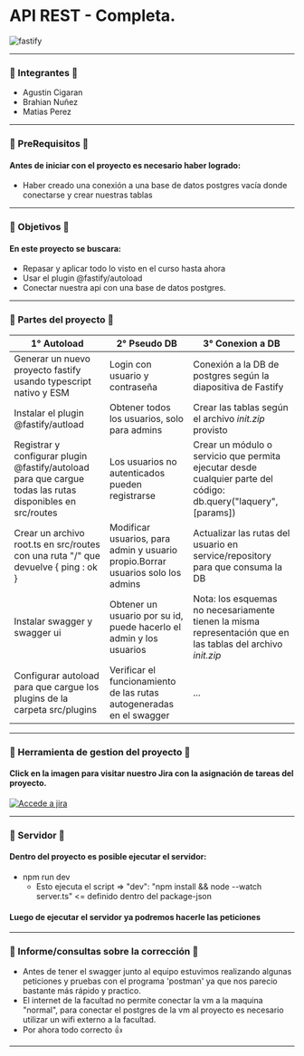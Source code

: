 # API REST - Completa.
![fastify](https://www.weblantropia.com/wp-content/uploads/2016/05/RESTful-API-1-1260x710.jpg)
___
### 🙋 Integrantes 🙋
  -  Agustin Cigaran
  -  Brahian Nuñez
  -  Matias Perez
___
### 📌 PreRequisitos 📌
#### Antes de iniciar con el proyecto es necesario haber logrado:
-  Haber creado una conexión a una base de datos postgres vacía donde conectarse y crear nuestras tablas
___
### 🎯 Objetivos 🎯
#### En este proyecto se buscara:
-  Repasar y aplicar todo lo visto en el curso hasta ahora
-  Usar el plugin @fastify/autoload
-  Conectar nuestra api con una base de datos postgres.
___
### 🔡 Partes del proyecto 🔢
| 1° Autoload | 2° Pseudo DB | 3° Conexion a DB |
|--------------|--------------|--------------|
| Generar un nuevo proyecto fastify usando typescript nativo y ESM | Login con usuario y contraseña | Conexión a la DB de postgres según la diapositiva de Fastify |
| Instalar el plugin @fastify/autload | Obtener todos los usuarios, solo para admins | Crear las tablas según el archivo *init.zip* provisto |
| Registrar y configurar plugin @fastify/autoload para que cargue todas las rutas disponibles en src/routes | Los usuarios no autenticados pueden registrarse | Crear un módulo o servicio que permita ejecutar desde cualquier parte del código: db.query("laquery",[params]) |
| Crear un archivo root.ts en src/routes con una ruta "/" que devuelve { ping : ok } | Modificar usuarios, para admin y usuario propio.Borrar usuarios solo los admins | Actualizar las rutas del usuario en service/repository para que consuma la DB |
| Instalar swagger y swagger ui | Obtener un usuario por su id, puede hacerlo el admin y los usuarios | Nota: los esquemas no necesariamente tienen la misma representación que en las tablas del archivo *init.zip* |
| Configurar autoload para que cargue los plugins de la carpeta src/plugins | Verificar el funcionamiento de las rutas autogeneradas en el swagger | ... |
___
### 📎 Herramienta de gestion del proyecto 📎
#### Click en la imagen para visitar nuestro Jira con la asignación de tareas del proyecto.
[![Accede a jira](https://www.yunbitsoftware.com/blog/wp-content/uploads/2021/02/21430-scaled-e1614339566329.jpg)](https://webdev-cnp.atlassian.net/jira/software/projects/PBF/boards/67)
___
### 📡 Servidor 📡
#### Dentro del proyecto es posible ejecutar el servidor:

 - npm run dev
   - Esto ejecuta el script =>  "dev": "npm install && node --watch server.ts" <= definido dentro del package-json
#### Luego de ejecutar el servidor ya podremos hacerle las peticiones
___
### 👀 Informe/consultas sobre la corrección 👀
-  Antes de tener el swagger junto al equipo estuvimos realizando algunas peticiones y pruebas con el programa 'postman' ya que nos parecio bastante más rápido y practico.
-  El internet de la facultad no permite conectar la vm a la maquina "normal", para conectar el postgres de la vm al proyecto es necesario utilizar un wifi externo a la facultad.
-  Por ahora todo correcto 👍
___
